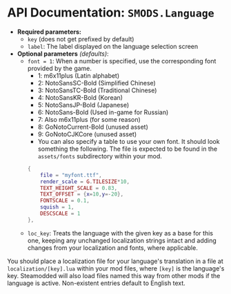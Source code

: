 # API Documentation: `SMODS.Language`
- **Required parameters:**
	- `key` (does not get prefixed by default)
    - `label`: The label displayed on the language selection screen
- **Optional parameters** *(defaults)*:
	- `font = 1`: When a number is specified, use the corresponding font provided by the game.
        - 1: m6x11plus (Latin alphabet)
        - 2: NotoSansSC-Bold (Simplified Chinese)
        - 3: NotoSansTC-Bold (Traditional Chinese)
        - 4: NotoSansKR-Bold (Korean)
        - 5: NotoSansJP-Bold (Japanese)
        - 6: NotoSans-Bold (Used in-game for Russian)
        - 7: Also m6x11plus (for some reason)
        - 8: GoNotoCurrent-Bold (unused asset)
        - 9: GoNotoCJKCore (unused asset)
        - You can also specify a table to use your own font. It should look something the following. The file is expected to be found in the `assets/fonts` subdirectory within your mod.
        ```lua
        {
            file = "myfont.ttf",
            render_scale = G.TILESIZE*10,
            TEXT_HEIGHT_SCALE = 0.83,
            TEXT_OFFSET = {x=10,y=-20},
            FONTSCALE = 0.1,
            squish = 1,
            DESCSCALE = 1
        },
        ```
    - `loc_key`: Treats the language with the given key as a base for this one, keeping any unchanged localization strings intact and adding changes from your localization and fonts, where applicable.

You should place a localization file for your language's translation in a file at `localization/[key].lua` within your mod files, where `[key]` is the language's key. Steamodded will also load files named this way from other mods if the language is active. Non-existent entries default to English text.